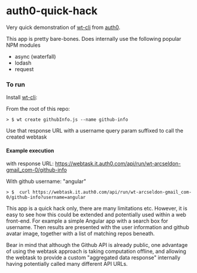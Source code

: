 # auth0-quick-hack

Very quick demonstration of [wt-cli](https://www.npmjs.com/package/wt-cli) from [auth0](https://webtask.io).

This app is pretty bare-bones. Does internally use the following popular NPM modules

* async (waterfall)
* lodash
* request

### To run

Install [wt-cli](https://www.npmjs.com/package/wt-cli):

From the root of this repo:

```
> $ wt create githubInfo.js --name github-info
```

Use that response URL with a username query param suffixed to call the created webtask

#### Example execution

with response URL: https://webtask.it.auth0.com/api/run/wt-arcseldon-gmail_com-0/github-info

With github username: "angular"

```
> $  curl https://webtask.it.auth0.com/api/run/wt-arcseldon-gmail_com-0/github-info?username=angular
```

This app is a quick hack only, there are many limitations etc. However, it is easy to see how this could
be extended and potentially used within a web front-end. For example a simple Angular app with a search box for
username. Then results are presented with the user information and github avatar image, together with a
list of matching repos beneath.

Bear in mind that although the Github API is already public, one advantage of using the webtask approach is taking
computation offline, and allowing the webtask to provide a custom "aggregated data response" internally having potentially
called many different API URLs.


